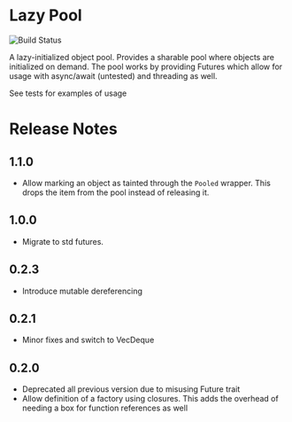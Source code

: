 # Lazy Pool

![Build Status](https://github.com/behos/lazy-pool/actions/workflows/rust.yml/badge.svg)

A lazy-initialized object pool. Provides a sharable pool where objects
are initialized on demand. The pool works by providing Futures which allow
for usage with async/await (untested) and threading as well.

See tests for examples of usage

# Release Notes

## 1.1.0

* Allow marking an object as tainted through the `Pooled` wrapper. This drops the item from the pool instead of releasing it.

## 1.0.0

* Migrate to std futures.

## 0.2.3

* Introduce mutable dereferencing

## 0.2.1

* Minor fixes and switch to VecDeque

## 0.2.0

* Deprecated all previous version due to misusing Future trait
* Allow definition of a factory using closures. This adds the overhead of needing a box for function references as well
